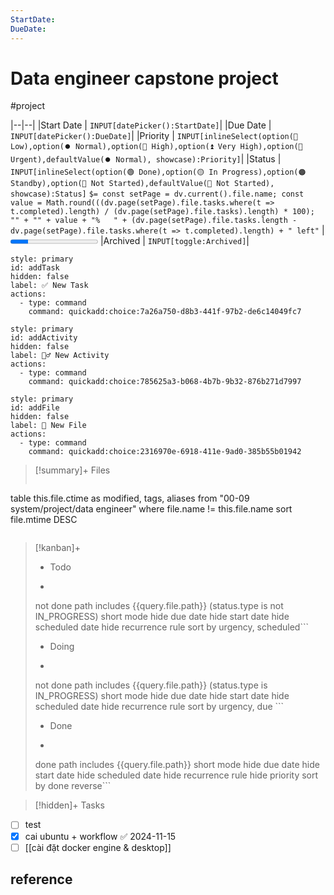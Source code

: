```yaml
---
StartDate: 
DueDate: 
---
```


# Data engineer capstone project 
#project

|--|--|
|Start Date | `INPUT[datePicker():StartDate]`|
|Due Date   | `INPUT[datePicker():DueDate]`|
|Priority   | `INPUT[inlineSelect(option(🔽 Low),option(⏺️ Normal),option(🔼 High),option(⏫ Very High),option(🚩 Urgent),defaultValue(⏺️ Normal), showcase):Priority]`|
|Status     | `INPUT[inlineSelect(option(🟢 Done),option(🟡 In Progress),option(🟠 Standby),option(🔴 Not Started),defaultValue(🔴 Not Started), showcase):Status]`  `$= const setPage = dv.current().file.name; const value = Math.round(((dv.page(setPage).file.tasks.where(t => t.completed).length) / (dv.page(setPage).file.tasks).length) * 100); "" + "" + value + "%   " + (dv.page(setPage).file.tasks.length - dv.page(setPage).file.tasks.where(t => t.completed).length) + " left"` | <progress value ="20" max="100" class="nyan-cat" ></progress>
|Archived   | `INPUT[toggle:Archived]`|



```meta-bind-button
style: primary
id: addTask
hidden: false
label: ✅ New Task
actions:
  - type: command
    command: quickadd:choice:7a26a750-d8b3-441f-97b2-de6c14049fc7
```
```meta-bind-button
style: primary
id: addActivity
hidden: false
label: 🏃‍♂️ New Activity
actions:
  - type: command
    command: quickadd:choice:785625a3-b068-4b7b-9b32-876b271d7997
```
```meta-bind-button
style: primary
id: addFile
hidden: false
label: 📂 New File
actions:
  - type: command
    command: quickadd:choice:2316970e-6918-411e-9ad0-385b55b01942
```

>[!summary]+ Files
>```dataview
table this.file.ctime as  modified, tags,  aliases
from "00-09 system/project/data engineer"
where file.name != this.file.name
sort file.mtime DESC
>```

>[!kanban]+
> - Todo
>  - ```tasks
>   not done
>   path includes {{query.file.path}}
>   (status.type is not IN_PROGRESS)
>   short mode
>   hide due date
>   hide start date
>   hide scheduled date
>   hide recurrence rule
>   sort by urgency, scheduled```
> - Doing
>  - ```tasks
>  not done
>  path includes {{query.file.path}}
>  (status.type is IN_PROGRESS)
>  short mode
>  hide due date
>  hide start date
>  hide scheduled date
>  hide recurrence rule
>  sort by urgency, due ```
> - Done
>  - ```tasks
>  done
>  path includes {{query.file.path}}
>  short mode
>  hide due date
>  hide start date
>  hide scheduled date
>  hide recurrence rule
>  hide priority
>  sort by done reverse```
>  

>[!hidden]+ Tasks
- [ ] test
- [x] cai ubuntu + workflow ✅ 2024-11-15
- [ ]  [[cài đặt docker engine & desktop]]  
## reference 
